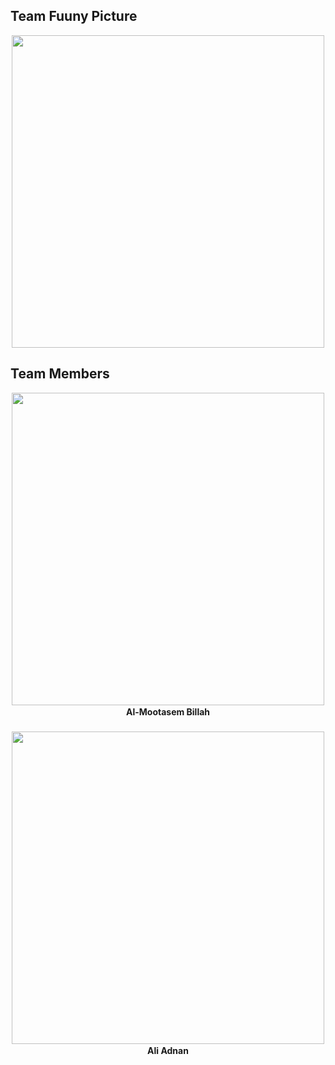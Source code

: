 ## Team Fuuny Picture

<p align="center">
  <img src="https://github.com/user-attachments/assets/2aeb65fb-f8cf-4b77-9513-7935123cdf34" width="500">
</p>

## Team Members

<p align="center" style="line-height: 1.5;">
  <img src="https://github.com/user-attachments/assets/fb4125fe-a094-48ea-a52b-913eeb67230b" width="500">
  <br>
  <strong>Al-Mootasem Billah</strong>
  <br><br>
  <img src="https://github.com/user-attachments/assets/9d7f7553-9f5c-44da-904b-58111d834b18" width="500">
  <br>
  <strong>Ali Adnan</strong>
</p>

